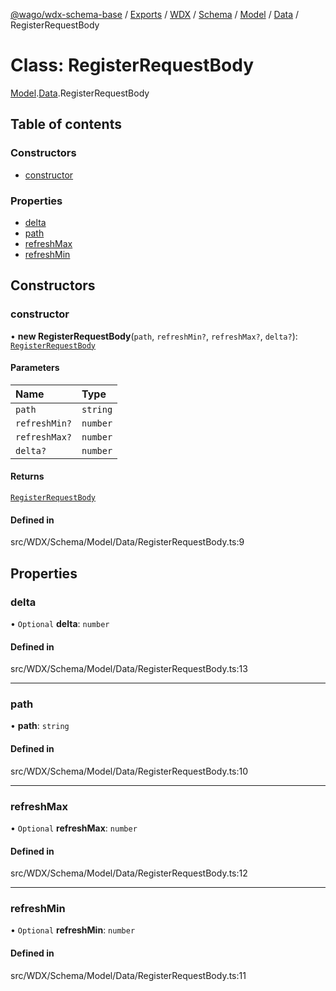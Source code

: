 [@wago/wdx-schema-base](../README.md) / [Exports](../modules.md) / [WDX](../modules/WDX.md) / [Schema](../modules/WDX.Schema.md) / [Model](../modules/WDX.Schema.Model.md) / [Data](../modules/WDX.Schema.Model.Data.md) / RegisterRequestBody

# Class: RegisterRequestBody

[Model](../modules/WDX.Schema.Model.md).[Data](../modules/WDX.Schema.Model.Data.md).RegisterRequestBody

## Table of contents

### Constructors

- [constructor](WDX.Schema.Model.Data.RegisterRequestBody.md#constructor)

### Properties

- [delta](WDX.Schema.Model.Data.RegisterRequestBody.md#delta)
- [path](WDX.Schema.Model.Data.RegisterRequestBody.md#path)
- [refreshMax](WDX.Schema.Model.Data.RegisterRequestBody.md#refreshmax)
- [refreshMin](WDX.Schema.Model.Data.RegisterRequestBody.md#refreshmin)

## Constructors

### constructor

• **new RegisterRequestBody**(`path`, `refreshMin?`, `refreshMax?`, `delta?`): [`RegisterRequestBody`](WDX.Schema.Model.Data.RegisterRequestBody.md)

#### Parameters

| Name | Type |
| :------ | :------ |
| `path` | `string` |
| `refreshMin?` | `number` |
| `refreshMax?` | `number` |
| `delta?` | `number` |

#### Returns

[`RegisterRequestBody`](WDX.Schema.Model.Data.RegisterRequestBody.md)

#### Defined in

src/WDX/Schema/Model/Data/RegisterRequestBody.ts:9

## Properties

### delta

• `Optional` **delta**: `number`

#### Defined in

src/WDX/Schema/Model/Data/RegisterRequestBody.ts:13

___

### path

• **path**: `string`

#### Defined in

src/WDX/Schema/Model/Data/RegisterRequestBody.ts:10

___

### refreshMax

• `Optional` **refreshMax**: `number`

#### Defined in

src/WDX/Schema/Model/Data/RegisterRequestBody.ts:12

___

### refreshMin

• `Optional` **refreshMin**: `number`

#### Defined in

src/WDX/Schema/Model/Data/RegisterRequestBody.ts:11
